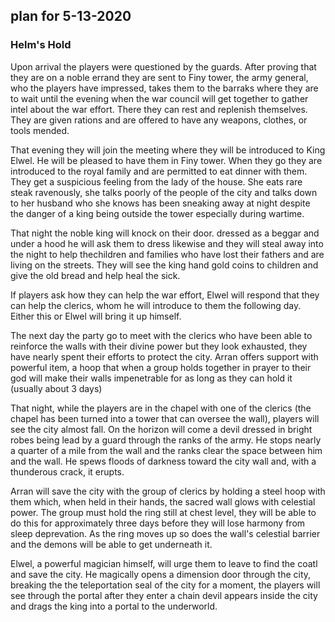 ## plan for 5-13-2020

### Helm's Hold

Upon arrival the players were questioned by the guards. After proving that they are on a noble errand they are sent to Finy tower, the army general, who the players have impressed, takes them to the barraks where they are to wait until the evening when the war council will get together to gather intel about the war effort. There they can rest and replenish themselves. They are given rations and are offered to have any weapons, clothes, or tools mended. 

That evening they will join the meeting where they will be introduced to King Elwel. He will be pleased to have them in Finy tower. When they go they are introduced to the royal family and are permitted to eat dinner with them. They get a suspicious feeling from the lady of the house. She eats rare steak ravenously, she talks poorly of the people of the city and talks down to her husband who she knows has been sneaking away at night despite the danger of a king being outside the tower especially during wartime. 

That night the noble king will knock on their door. dressed as a beggar and under a hood he will ask them to dress likewise and they will steal away into the night to help thechildren and families who have lost their fathers and are living on the streets. They will see the king hand gold coins to children and give the old bread and help heal the sick. 

If players ask how they can help the war effort, Elwel will respond that they can help the clerics, whom he will introduce to them the following day. Either this or Elwel will bring it up himself.

The next day the party go to meet with the clerics who have been able to reinforce the walls with their divine power but they look exhausted, they have nearly spent their efforts to protect the city. Arran offers support with powerful item, a hoop that when a group holds together in prayer to their god will make their walls impenetrable for as long as they can hold it (usually about 3 days)

That night, while the players are in the chapel with one of the clerics (the chapel has been turned into a tower that can oversee the wall), players will see the city almost fall. On the horizon will come a devil dressed in bright robes being lead by a guard through the ranks of the army. He stops nearly a quarter of a mile from the wall and the ranks clear the space between him and the wall. He spews floods of darkness toward the city wall and, with a thunderous crack, it erupts. 

Arran will save the city with the group of clerics by holding a steel hoop with them which, when held in their hands, the sacred wall glows with celestial power. The group must hold the ring still at chest level, they will be able to do this for approximately three days before they will lose harmony from sleep deprevation. As the ring moves up so does the wall's celestial barrier and the demons will be able to get underneath it. 

Elwel, a powerful magician himself, will urge them to leave to find the coatl and save the city. He magically opens a dimension door through the city, breaking the the teleportation seal of the city for a moment, the players will see through the portal after they enter a chain devil appears inside the city and drags the king into a portal to the underworld.